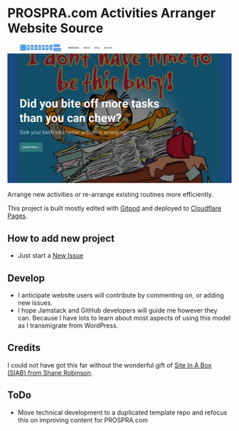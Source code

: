 # PROSPRA.com Activities Arranger Website Source

![.github/prospra-screenshot.webp](.github/prospra-screenshot.webp)

Arrange new activities or re-arrange existing routines more efficiently.

This project is built mostly edited with [Gitpod](https://www.gitpod.io/) and deployed to [Cloudflare Pages](https://pages.cloudflare.com).

## How to add new project

- Just start a [New Issue](./issues/new/choose)

## Develop

- I anticipate website users will contribute by commenting on, or adding new issues.
- I hope Jamstack and GitHub developers will guide me however they can. Because I have lots to learn about most aspects of using this model as I transmigrate from WordPress.

## Credits

I could not have got this far without the wonderful gift of [Site In A Box (SIAB) from Shane Robinson](https://github.com/11ta/11ta-template).

## ToDo

- Move technical development to a duplicated template repo and refocus this on improving content for PROSPRA.com